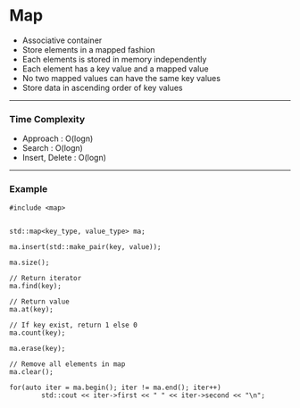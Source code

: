 # Map

- Associative container
- Store elements in a mapped fashion
- Each elements is stored in memory independently
- Each element has a key value and a mapped value
- No two mapped values can have the same key values
- Store data in ascending order of key values

------------------------------------------------------

### Time Complexity

- Approach : O(logn)
- Search : O(logn)
- Insert, Delete : O(logn)

------------------------------------------------------

### Example

```
#include <map>


std::map<key_type, value_type> ma;

ma.insert(std::make_pair(key, value));

ma.size();

// Return iterator
ma.find(key);

// Return value
ma.at(key);

// If key exist, return 1 else 0
ma.count(key);

ma.erase(key);

// Remove all elements in map
ma.clear();

for(auto iter = ma.begin(); iter != ma.end(); iter++)
		std::cout << iter->first << " " << iter->second << "\n";

```
